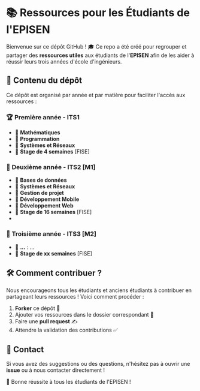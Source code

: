 # 📚 Ressources pour les Étudiants de l'EPISEN

Bienvenue sur ce dépôt GitHub ! 🎓 Ce repo a été créé pour regrouper et partager des **ressources utiles** aux étudiants de l'**EPISEN** afin de les aider à réussir leurs trois années d'école d'ingénieurs.

## 📖 Contenu du dépôt
Ce dépôt est organisé par année et par matière pour faciliter l'accès aux ressources :

### 🏆 **Première année - ITS1**
- 🔹 **Mathématiques** 
- 🔹 **Programmation** 
- 🔹 **Systèmes et Réseaux**
- 🔹 **Stage de 4 semaines** [FISE] 

### 🚀 **Deuxième année - ITS2 [M1]**
- 🔹 **Bases de données**
- 🔹 **Systèmes et Réseaux** 
- 🔹 **Gestion de projet** 
- 🔹 **Développement Mobile** 
- 🔹 **Développement Web**
- 🔹 **Stage de 16 semaines** [FISE]
- 
### 🎯 **Troisième année - ITS3 [M2]**
- 🔹 **...** : ...
- 🔹 **Stage de xx semaines** [FISE] 

## 🛠️ Comment contribuer ?
Nous encourageons tous les étudiants et anciens étudiants à contribuer en partageant leurs ressources ! Voici comment procéder :

1. **Forker** ce dépôt 📌
2. Ajouter vos ressources dans le dossier correspondant 📂
3. Faire une **pull request** ✍️
4. Attendre la validation des contributions ✅

## 📩 Contact
Si vous avez des suggestions ou des questions, n'hésitez pas à ouvrir une **issue** ou à nous contacter directement !

🚀 Bonne réussite à tous les étudiants de l'EPISEN !

